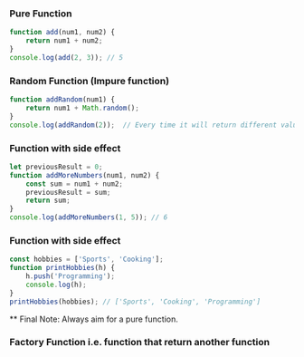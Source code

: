 ### Pure Function
```javascript
function add(num1, num2) {
    return num1 + num2;
}
console.log(add(2, 3)); // 5
```

### Random Function (Impure function)
```javascript
function addRandom(num1) {
    return num1 + Math.random();
}
console.log(addRandom(2));  // Every time it will return different value
```

### Function with side effect
```javascript
let previousResult = 0;
function addMoreNumbers(num1, num2) {
    const sum = num1 + num2;
    previousResult = sum;
    return sum;
}
console.log(addMoreNumbers(1, 5)); // 6
```

### Function with side effect
```javascript
const hobbies = ['Sports', 'Cooking'];
function printHobbies(h) {
    h.push('Programming');
    console.log(h);
}
printHobbies(hobbies); // ['Sports', 'Cooking', 'Programming']
```
** Final Note: Always aim for a pure function.

### Factory Function i.e. function that return another function
